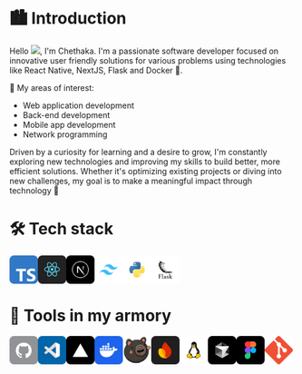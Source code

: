 # 🏙️ Introduction 

Hello <img src="https://media.giphy.com/media/v1.Y2lkPTc5MGI3NjExb2J6eXIwYjA3a2MzcjZ3ZmkzdWxmdmcwbHhidjA1d245em0zdGJzcyZlcD12MV9naWZzX3NlYXJjaCZjdD1n/85lgTjYHEXnsSuGOrE/giphy.gif" width="33px">, I'm Chethaka. I'm a passionate software developer focused on innovative user friendly solutions for various problems using technologies like React Native, NextJS, Flask and Docker 🐳. 

🛐 My areas of interest: 
  * Web application development 
  * Back-end development
  * Mobile app development
  * Network programming

Driven by a curiosity for learning and a desire to grow, I'm constantly exploring new technologies and improving my skills to build better, more efficient solutions. Whether it's optimizing existing projects or diving into new challenges, my goal is to make a meaningful impact through technology 🚀

# 🛠️ Tech stack      

<div style="display: flex;flex-direction: row">
  <img src="./assets/icons/tech%20stack/ts.png" alt="TypeScript" width="50">
  <img src="./assets/icons/tech%20stack/rn.png" alt="React Native" width="50">
  <img src="./assets/icons/tech%20stack/nextjs.png" alt="NextJS" width="50">
  <img src="./assets/icons/tech%20stack/tailwind.png" alt="Tailwind CSS" width="50">
  <img src="./assets/icons/tech%20stack/python.png" alt="Python" width="50">
  <img src="./assets/icons/tech%20stack/flask.png" alt="Flask" width="50">
</div>

# 🏹 Tools in my armory 

<div style="display: flex;flex-direction: row">
  <img src="./assets/icons/tools/github.png" alt="GitHub" width="50">
  <img src="./assets/icons/tools/vs_code.png" alt="VS Code" width="50">
  <img src="./assets/icons/tools/vercel.png" alt="TypeScript" width="50">
  <img src="./assets/icons/tools/docker.png" alt="TypeScript" width="50">
  <img src="./assets/icons/tools/zustand.png" alt="TypeScript" width="50">
  <img src="./assets/icons/tools/firebase.png" alt="TypeScript" width="50">
  <img src="./assets/icons/tools/linux.png" alt="TypeScript" width="50">
  <img src="./assets/icons/tools/cursor.png" alt="TypeScript" width="50">
  <img src="./assets/icons/tools/figma.png" alt="TypeScript" width="50">
  <img src="./assets/icons/tools/git.png" alt="TypeScript" width="50">
</div>